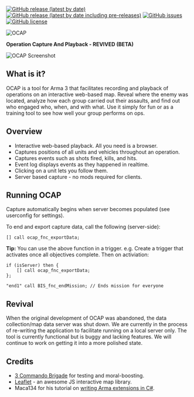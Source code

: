 [![GitHub release (latest by date)](https://img.shields.io/github/v/release/TelluriumCrystal/ocap-revived)](https://github.com/TelluriumCrystal/ocap-revived/releases)
[![GitHub release (latest by date including pre-releases)](https://img.shields.io/github/v/release/TelluriumCrystal/ocap-revived?include_prereleases&label=pre-release)](https://github.com/TelluriumCrystal/ocap-revived/releases)
[![GitHub issues](https://img.shields.io/github/issues/TelluriumCrystal/ocap-revived)](https://github.com/TelluriumCrystal/ocap-revived/issues)
[![GitHub license](https://img.shields.io/github/license/TelluriumCrystal/ocap-revived?color=g)](https://www.gnu.org/licenses/gpl-3.0.en.html)

![OCAP](https://i.imgur.com/4Z16B8J.png)

**Operation Capture And Playback - REVIVED (BETA)**

![OCAP Screenshot](https://i.imgur.com/67L12wKl.jpg)

## What is it?
OCAP is a tool for Arma 3 that facilitates recording and playback of operations on an interactive web-based map. Reveal where the enemy was located, analyze how each group carried out their assaults, and find out who engaged who, when, and with what. Use it simply for fun or as a training tool to see how well your group performs on ops.

## Overview

* Interactive web-based playback. All you need is a browser.
* Captures positions of all units and vehicles throughout an operation.
* Captures events such as shots fired, kills, and hits.
* Event log displays events as they happened in realtime.
* Clicking on a unit lets you follow them.
* Server based capture - no mods required for clients.

## Running OCAP
Capture automatically begins when server becomes populated (see userconfig for settings).

To end and export capture data, call the following (server-side):

`[] call ocap_fnc_exportData;`

**Tip:** You can use the above function in a trigger.
e.g. Create a trigger that activates once all objectives complete. Then on activiation:
```
if (isServer) then {
    [] call ocap_fnc_exportData;
};

"end1" call BIS_fnc_endMission; // Ends mission for everyone
```

## Revival
When the original development of OCAP was abandoned, the data collection/map data server was shut down. We are currently in the process of re-writing the application to facilitate running on a local server only. The tool is currently functional but is buggy and lacking features. We will continue to work on getting it into a more polished state.
 
## Credits

* [3 Commando Brigade](http://www.3commandobrigade.com/) for testing and moral-boosting.
* [Leaflet](http://leafletjs.com/) - an awesome JS interactive map library.
* Maca134 for his tutorial on [writing Arma extensions in C#](http://maca134.co.uk/tutorial/write-an-arma-extension-in-c-sharp-dot-net/).
